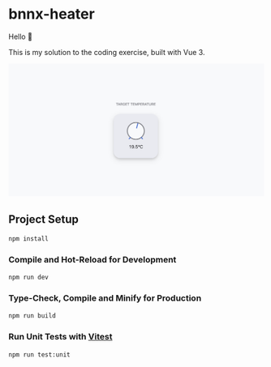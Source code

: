 # bnnx-heater

Hello 👋

This is my solution to the coding exercise, built with Vue 3.

![A screenshot of the heather temperature component. A circle displays min and max bounds. Roughly in the middle position, a longer line represents the current target temperature. Under the circle, the value of the target temperature is displayed: 19.5 °C.](./screenshot.webp)

## Project Setup

```sh
npm install
```

### Compile and Hot-Reload for Development

```sh
npm run dev
```

### Type-Check, Compile and Minify for Production

```sh
npm run build
```

### Run Unit Tests with [Vitest](https://vitest.dev/)

```sh
npm run test:unit
```
